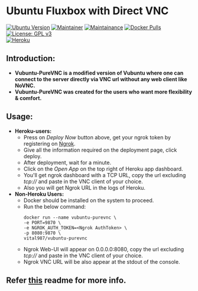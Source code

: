 # **Ubuntu Fluxbox with Direct VNC**
[![Ubuntu Version](https://img.shields.io/static/v1?label=Ubuntu&message=20.04&color=E95420&logo=ubuntu)]() [![Maintainer](https://img.shields.io/static/v1?label=Maintainer&message=apoorvvyavahare@pm.me&color=1e90ff)]() [![Maintainance](https://img.shields.io/badge/Maintenance%20Level-Active-success.svg)]() [![Docker Pulls](https://img.shields.io/docker/pulls/vital987/vubuntu.svg)](https://hub.docker.com/r/vital987/vubuntu) [![License: GPL v3](https://img.shields.io/badge/License-GPLv3-blue.svg)]()<br>[![Heroku](https://www.herokucdn.com/deploy/button.svg)](http://heroku.com/deploy?template=https://github.com/vital987/vubuntu/tree/purevnc)<br>

## **Introduction:**
* **Vubuntu-PureVNC is a modified version of Vubuntu where one can connect to the server directly via VNC url without any web client like NoVNC.**
* **Vubuntu-PureVNC was created for the users who want more flexibility & comfort.**
## **Usage:**
* **Heroku-users:** 
  * Press on *Deploy Now* button above, get your ngrok token by registering on [Ngrok](https://ngrok.com).
  * Give all the information required on the deployment page, click deploy.
  * After deployment, wait for a minute.
  * Click on the *Open App* on the top right of Heroku app dashboard.
  * You'll get ngrok dashboard with a TCP URL, copy the url excluding *tcp://* and paste in the VNC client of your choice.
  * Also you will get Ngrok URL in the logs of Heroku.
* **Non-Heroku Users:** 
  * Docker should be installed on the system to proceed.
  * Run the below command:
    ```
    docker run --name vubuntu-purevnc \
    -e PORT=9870 \
    -e NGROK_AUTH_TOKEN=<Ngrok AuthToken> \
    -p 8080:9870 \
    vital987/vubuntu-purevnc
    ```
  * Ngrok Web-UI will appear on 0.0.0.0:8080, copy the url excluding *tcp://* and paste in the VNC client of your choice.
  * Ngrok VNC URL will be also appear at the stdout of the console.
## **Refer [this](https://github.com/vital987/vubuntu/blob/master/README.md) readme for more info.**
